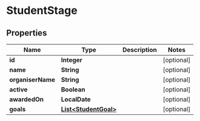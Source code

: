 

# StudentStage


## Properties

| Name | Type | Description | Notes |
|------------ | ------------- | ------------- | -------------|
|**id** | **Integer** |  |  [optional] |
|**name** | **String** |  |  [optional] |
|**organiserName** | **String** |  |  [optional] |
|**active** | **Boolean** |  |  [optional] |
|**awardedOn** | **LocalDate** |  |  [optional] |
|**goals** | [**List&lt;StudentGoal&gt;**](StudentGoal.md) |  |  [optional] |




